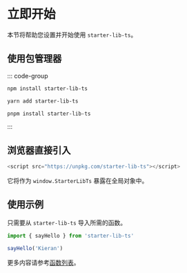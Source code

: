 # 立即开始

本节将帮助您设置并开始使用 `starter-lib-ts`。

## 使用包管理器

::: code-group

```sh [npm]
npm install starter-lib-ts
```

```sh [yarn]
yarn add starter-lib-ts
```

```sh [pnpm]
pnpm install starter-lib-ts
```
:::

## 浏览器直接引入

```js
<script src="https://unpkg.com/starter-lib-ts"></script>
```

它将作为 `window.StarterLibTs` 暴露在全局对象中。

## 使用示例

只需要从 `starter-lib-ts` 导入所需的函数。

```js
import { sayHello } from 'starter-lib-ts'

sayHello('Kieran')
```

更多内容请参考[函数列表](/functions/index)。
